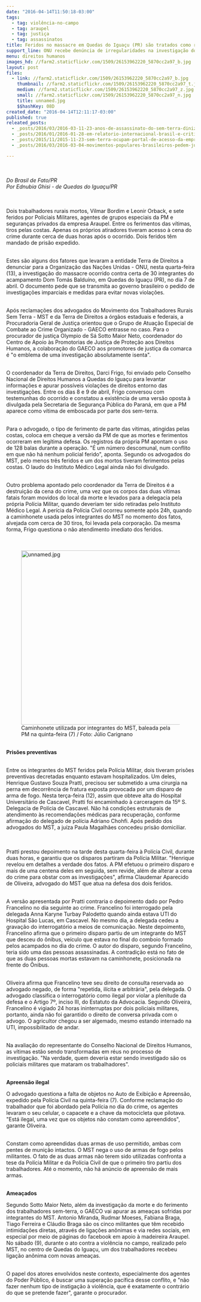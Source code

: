 ```yaml
---
date: "2016-04-14T11:50:18-03:00"
tags:
  - tag: violência-no-campo
  - tag: araupel
  - tag: justiça
  - tag: assassinatos
title: Feridos no massacre em Quedas do Iguaçu (PR) são tratados como réus
support_line: ONU recebe denúncia de irregularidades na investigação do assassinato de dois trabalhadores rurais sem-terra.
menu: direitos humanos
images_hd: //farm2.staticflickr.com/1509/26153962220_5870cc2a97_b.jpg
layout: post
files:
  - link: //farm2.staticflickr.com/1509/26153962220_5870cc2a97_b.jpg
    thumbnail: //farm2.staticflickr.com/1509/26153962220_5870cc2a97_t.jpg
    medium: //farm2.staticflickr.com/1509/26153962220_5870cc2a97_z.jpg
    small: //farm2.staticflickr.com/1509/26153962220_5870cc2a97_n.jpg
    title: unnamed.jpg
    $$hashKey: 08D
created_date: "2016-04-14T12:11:17-03:00"
published: true
releated_posts:
  - _posts/2016/03/2016-03-11-23-anos-de-assassinato-do-sem-terra-diniz-bento-da-silva-o-teixeirinha.md
  - _posts/2016/01/2016-01-28-em-relatorio-internacional-brasil-e-criticado-por-aumento-da-violencia-no-campo.md
  - _posts/2015/11/2015-11-23-sem-terra-ocupam-portal-de-acesso-da-empresa-araupel-no-parana.md
  - _posts/2016/03/2016-03-04-movimentos-populares-brasileiros-pedem-justica-para-berta-caceres.md

---
```

<p><br />
<br />
<em>Do Brasil de Fato/PR<br />
Por Ednubia Ghisi - de Quedas do Igua&ccedil;u/PR</em></p>

<p><br />
<br />
Dois trabalhadores rurais mortos, Vilmar Bordim e Leonir Orback, e sete feridos por Policiais Militares, agentes de grupos especiais da PM e seguran&ccedil;as privados da empresa Araupel. Entre os ferimentos das v&iacute;timas, tiros pelas costas. Apenas os pr&oacute;prios atiradores tiveram acesso &agrave; cena do crime durante cerca de duas horas ap&oacute;s o ocorrido. Dois feridos t&ecirc;m mandado de pris&atilde;o expedido.</p>

<p><br />
Estes s&atilde;o alguns dos fatores que levaram a entidade Terra de Direitos a denunciar para a Organiza&ccedil;&atilde;o das Na&ccedil;&otilde;es Unidas - ONU, nesta quarta-feira (13), a investiga&ccedil;&atilde;o do massacre ocorrido contra certa de 30 integrantes do acampamento Dom Tom&aacute;s Baldu&iacute;no, em Quedas do Igua&ccedil;u (PR), no dia 7 de abril. O documento pede que se transmita ao governo brasileiro o pedido de investiga&ccedil;&otilde;es imparciais e medidas para evitar novas viola&ccedil;&otilde;es.</p>

<p><br />
Ap&oacute;s reclama&ccedil;&otilde;es dos advogados do Movimento dos Trabalhadores Rurais Sem Terra - MST e da Terra de Direitos a &oacute;rg&atilde;os estaduais e federais, a Procuradoria Geral de Justi&ccedil;a orientou que o Grupo de Atua&ccedil;&atilde;o Especial de Combate ao Crime Organizado - GAECO entrasse no caso. Para o procurador de justi&ccedil;a Olympio de S&aacute; Sotto Maior Neto, coordenador do Centro de Apoio &agrave;s Promotorias de Justi&ccedil;a de Prote&ccedil;&atilde;o aos Direitos Humanos, a colabora&ccedil;&atilde;o do GAECO aos promotores de justi&ccedil;a da comarca &eacute; &quot;o emblema de uma investiga&ccedil;&atilde;o absolutamente isenta&quot;.</p>

<p><br />
O coordenador da Terra de Direitos, Darci Frigo, foi enviado pelo Conselho Nacional de Direitos Humanos a Quedas do Igua&ccedil;u para levantar informa&ccedil;&otilde;es e apurar poss&iacute;veis viola&ccedil;&otilde;es de direitos entorno das investiga&ccedil;&otilde;es. Entre os dias 8 e 9 de abril, Frigo conversou com testemunhas do ocorrido e constatou a exist&ecirc;ncia de uma vers&atilde;o oposta &agrave; divulgada pela Secretaria de Seguran&ccedil;a P&uacute;blica do Paran&aacute;, em que a PM aparece como v&iacute;tima de emboscada por parte dos sem-terra.</p>

<p><br />
Para o advogado, o tipo de ferimento de parte das v&iacute;timas, atingidas pelas costas, coloca em cheque a vers&atilde;o da PM de que as mortes e ferimentos ocorreram em leg&iacute;tima defesa. Os registros da pr&oacute;pria PM apontam o uso de 128 balas durante a opera&ccedil;&atilde;o. &quot;&Eacute; um n&uacute;mero descomunal, num conflito em que n&atilde;o h&aacute; nenhum policial ferido&quot;, aponta. Segundo os advogados do MST, pelo menos tr&ecirc;s feridos e um dos mortos tiveram ferimentos pelas costas. O laudo do Instituto M&eacute;dico Legal ainda n&atilde;o foi divulgado.</p>

<p><br />
Outro problema apontado pelo coordenador da Terra de Direitos &eacute; a destrui&ccedil;&atilde;o da cena do crime, uma vez que os corpos das duas v&iacute;timas fatais foram movidos do local da morte e levados para a delegacia pela pr&oacute;pria Pol&iacute;cia Militar, quando deveriam ter sido retiradas pelo Instituto M&eacute;dico Legal. A per&iacute;cia da Pol&iacute;cia Civil ocorreu somente ap&oacute;s 24h, quando a caminhonete usada pelos integrantes do MST no momento dos fatos, alvejada com cerca de 30 tiros, foi levada pela corpora&ccedil;&atilde;o. Da mesma forma, Frigo questiona o n&atilde;o atendimento imediato dos feridos.<br />
<br />
&nbsp;</p>

<figure class="image"><img alt="unnamed.jpg" height="466" src="//farm2.staticflickr.com/1509/26153962220_5870cc2a97_b.jpg" width="700" />
<figcaption>Caminhonete utilizada por integrantes do MST, baleada pela PM na quinta-feira (7) / Foto: J&uacute;lio Carignano</figcaption>
</figure>

<p><br />
<strong>Pris&otilde;es preventivas</strong></p>

<p><br />
Entre os integrantes do MST feridos pela Pol&iacute;cia Militar, dois tiveram pris&otilde;es preventivas decretadas enquanto estavam hospitalizados. Um deles, Henrique Gustavo Souza Pratti, precisou ser submetido a uma cirurgia na perna em decorr&ecirc;ncia de fratura exposta provocada por um disparo de arma de fogo. Nesta ter&ccedil;a-feira (12), assim que obteve alta do Hospital Universit&aacute;rio de Cascavel, Pratti foi encaminhado &agrave; carceragem da 15&ordm; S. Delegacia de Pol&iacute;cia de Cascavel. N&atilde;o h&aacute; condi&ccedil;&otilde;es estruturais de atendimento &agrave;s recomenda&ccedil;&otilde;es m&eacute;dicas para recupera&ccedil;&atilde;o, conforme afirma&ccedil;&atilde;o do delegado de pol&iacute;cia Adriano Chohfi. Ap&oacute;s pedido dos advogados do MST, a ju&iacute;za Paula Magalh&atilde;es concedeu pris&atilde;o domiciliar.</p>

<p><br />
<br />
Pratti prestou depoimento na tarde desta quarta-feira &agrave; Pol&iacute;cia Civil, durante duas horas, e garantiu que os disparos partiram da Pol&iacute;cia Militar. &quot;Henrique revelou em detalhes a verdade dos fatos. A PM efetuou o primeiro disparo e mais de uma centena deles em seguida, sem revide, al&eacute;m de alterar a cena do crime para obstar com as investiga&ccedil;&otilde;es&quot;, afirma Claudemar Aparecido de Oliveira, advogado do MST que atua na defesa dos dois feridos.</p>

<p><br />
A vers&atilde;o apresentada por Pratti contraria o depoimento dado por Pedro Francelino no dia seguinte ao crime. Francelino foi interrogado pela delegada Anna Karyne Turbay Palodetto quando ainda estava UTI do Hospital S&atilde;o Lucas, em Cascavel. No mesmo dia, a delegada cedeu a grava&ccedil;&atilde;o do interrogat&oacute;rio a meios de comunica&ccedil;&atilde;o. Neste depoimento, Francelino afirma que o primeiro disparo partiu de um integrante do MST que desceu do &ocirc;nibus, ve&iacute;culo que estava no final do comboio formado pelos acampados no dia do crime. O autor do disparo, segundo Francelino, teria sido uma das pessoas assassinadas. A contradi&ccedil;&atilde;o est&aacute; no fato de que as duas pessoas mortas estavam na caminhonete, posicionada na frente do &Ocirc;nibus.</p>

<p><br />
Oliveira afirma que Francelino teve seu direito de consulta reservada ao advogado negado, de forma &quot;repetida, il&iacute;cita e arbitr&aacute;ria&quot;, pela delegada. O advogado classifica o interrogat&oacute;rio como ilegal por violar a plenitude da defesa e o Artigo 7&ordm;, inciso III, do Estatuto da Advocacia. Segundo Oliveira, Francelino &eacute; vigiado 24 horas ininterruptas por dois policiais militares, portanto, ainda n&atilde;o foi garantido o direito de conversa privada com o advogo. O agricultor chegou a ser algemado, mesmo estando internado na UTI, impossibilitado de andar.<br />
&nbsp;</p>

<p>Na avalia&ccedil;&atilde;o do representante do Conselho Nacional de Direitos Humanos, as v&iacute;timas est&atilde;o sendo transformadas em r&eacute;us no processo de investiga&ccedil;&atilde;o. &quot;Na verdade, quem deveria estar sendo investigado s&atilde;o os policiais militares que mataram os trabalhadores&quot;.</p>

<p><br />
<strong>Apreens&atilde;o ilegal</strong></p>

<p>O advogado questiona a falta de objetos no Auto de Exibi&ccedil;&atilde;o e Apreens&atilde;o, expedido pela Pol&iacute;cia Civil na quinta-feira (7). Conforme reclama&ccedil;&atilde;o do trabalhador que foi abordado pela Pol&iacute;cia no dia do crime, os agentes levaram o seu celular, o capacete e a chave da motocicleta que pilotava. &quot;Est&aacute; ilegal, uma vez que os objetos n&atilde;o constam como apreendidos&quot;, garante Oliveira.<br />
&nbsp;</p>

<p>Constam como apreendidas duas armas de uso permitido, ambas com pentes de muni&ccedil;&atilde;o intactos. O MST nega o uso de armas de fogo pelos militantes. O fato de as duas armas n&atilde;o terem sido utilizadas confronta a tese da Pol&iacute;cia Militar e da Pol&iacute;cia Civil de que o primeiro tiro partiu dos trabalhadores. At&eacute; o momento, n&atilde;o h&aacute; an&uacute;ncio de apreens&atilde;o de mais armas.</p>

<p><br />
<strong>Amea&ccedil;ados</strong></p>

<p>Segundo Sotto Maior Neto, al&eacute;m da investiga&ccedil;&atilde;o da morte e do ferimento dos trabalhadores sem-terra, o GAECO vai apurar as amea&ccedil;as sofridas por integrantes do MST. Antonio Miranda, Rudmar Moeses, Fabiana Braga, Tiago Ferreira e Cl&aacute;udio Braga s&atilde;o os cinco militantes que t&ecirc;m recebido intimida&ccedil;&otilde;es diretas, atrav&eacute;s de liga&ccedil;&otilde;es an&ocirc;nimas e via redes sociais, em especial por meio de p&aacute;ginas do facebook em apoio &agrave; madeireira Araupel. No s&aacute;bado (9), durante o ato contra a viol&ecirc;ncia no campo, realizado pelo MST, no centro de Quedas do Igua&ccedil;u, um dos trabalhadores recebeu liga&ccedil;&atilde;o an&ocirc;nima com novas amea&ccedil;as.<br />
&nbsp;</p>

<p>O papel dos atores envolvidos neste contexto, especialmente dos agentes do Poder P&uacute;blico, &eacute; buscar uma supera&ccedil;&atilde;o pac&iacute;fica desse conflito, e &quot;n&atilde;o fazer nenhum tipo de instiga&ccedil;&atilde;o &agrave; viol&ecirc;ncia, que &eacute; exatamente o contr&aacute;rio do que se pretende fazer&quot;, garante o procurador.</p>
